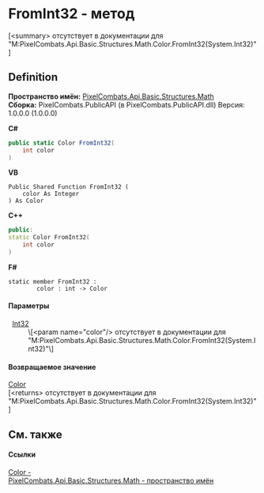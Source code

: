 # FromInt32 - метод


\[&lt;summary&gt; отсутствует в документации для "M:PixelCombats.Api.Basic.Structures.Math.Color.FromInt32(System.Int32)"\]



## Definition
**Пространство имён:** <a href="9a3afb53-d505-325f-0368-fcd870e41d3f">PixelCombats.Api.Basic.Structures.Math</a>  
**Сборка:** PixelCombats.PublicAPI (в PixelCombats.PublicAPI.dll) Версия: 1.0.0.0 (1.0.0.0)

**C#**
``` C#
public static Color FromInt32(
	int color
)
```
**VB**
``` VB
Public Shared Function FromInt32 ( 
	color As Integer
) As Color
```
**C++**
``` C++
public:
static Color FromInt32(
	int color
)
```
**F#**
``` F#
static member FromInt32 : 
        color : int -> Color 
```



#### Параметры
<dl><dt>  <a href="https://learn.microsoft.com/dotnet/api/system.int32" target="_blank" rel="noopener noreferrer">Int32</a></dt><dd>\[&lt;param name="color"/&gt; отсутствует в документации для "M:PixelCombats.Api.Basic.Structures.Math.Color.FromInt32(System.Int32)"\]</dd></dl>

#### Возвращаемое значение
<a href="31c3a770-ecf5-ed0f-644d-99dda847c665">Color</a>  
\[&lt;returns&gt; отсутствует в документации для "M:PixelCombats.Api.Basic.Structures.Math.Color.FromInt32(System.Int32)"\]

## См. также


#### Ссылки
<a href="31c3a770-ecf5-ed0f-644d-99dda847c665">Color - </a>  
<a href="9a3afb53-d505-325f-0368-fcd870e41d3f">PixelCombats.Api.Basic.Structures.Math - пространство имён</a>  
